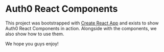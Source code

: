 # Auth0 React Components

This project was bootstrapped with [Create React App](https://github.com/facebookincubator/create-react-app) and exists
to show Auth0 React Components in action. Alongside with the components, we also show how to use them.

We hope you guys enjoy!
